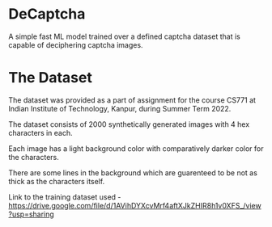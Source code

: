 # DeCaptcha
A simple fast ML model trained over a defined captcha dataset that is capable of deciphering captcha images.

# The Dataset

The dataset was provided as a part of assignment for the course CS771 at Indian Institute of Technology, Kanpur, during Summer Term 2022.

The dataset consists of 2000 synthetically generated images with 4 hex characters in each.

Each image has a light background color with comparatively darker color for the characters.

There are some lines in the background which are guarenteed to be not as thick as the characters itself.

Link to the training dataset used - https://drive.google.com/file/d/1AVihDYXcvMrf4aftXJkZHIR8h1v0XFS_/view?usp=sharing
